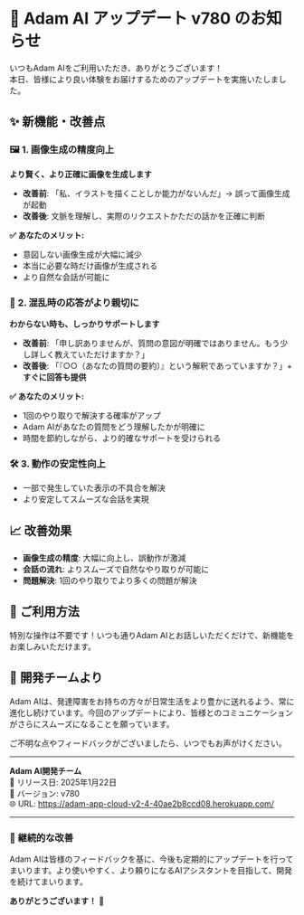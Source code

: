 # 🎉 Adam AI アップデート v780 のお知らせ

いつもAdam AIをご利用いただき、ありがとうございます！  
本日、皆様により良い体験をお届けするためのアップデートを実施いたしました。

## ✨ **新機能・改善点**

### 🖼️ **1. 画像生成の精度向上**
**より賢く、より正確に画像を生成します**

- **改善前**: 「私、イラストを描くことしか能力がないんだ」→ 誤って画像生成が起動
- **改善後**: 文脈を理解し、実際のリクエストかただの話かを正確に判断

**✅ あなたのメリット:**
- 意図しない画像生成が大幅に減少
- 本当に必要な時だけ画像が生成される
- より自然な会話が可能に

### 🤖 **2. 混乱時の応答がより親切に**
**わからない時も、しっかりサポートします**

- **改善前**: 「申し訳ありませんが、質問の意図が明確ではありません。もう少し詳しく教えていただけますか？」
- **改善後**: 「『○○（あなたの質問の要約）』という解釈であっていますか？」+ **すぐに回答も提供**

**✅ あなたのメリット:**
- 1回のやり取りで解決する確率がアップ
- Adam AIがあなたの質問をどう理解したかが明確に
- 時間を節約しながら、より的確なサポートを受けられる

### 🛠️ **3. 動作の安定性向上**
- 一部で発生していた表示の不具合を解決
- より安定してスムーズな会話を実現

## 📈 **改善効果**

- **画像生成の精度**: 大幅に向上し、誤動作が激減
- **会話の流れ**: よりスムーズで自然なやり取りが可能に
- **問題解決**: 1回のやり取りでより多くの問題が解決

## 📱 **ご利用方法**

特別な操作は不要です！いつも通りAdam AIとお話しいただくだけで、新機能をお楽しみいただけます。

## 💌 **開発チームより**

Adam AIは、発達障害をお持ちの方々が日常生活をより豊かに送れるよう、常に進化し続けています。今回のアップデートにより、皆様とのコミュニケーションがさらにスムーズになることを願っています。

ご不明な点やフィードバックがございましたら、いつでもお声がけください。

---

**Adam AI開発チーム**  
📅 リリース日: 2025年1月22日  
🔢 バージョン: v780  
🌐 URL: https://adam-app-cloud-v2-4-40ae2b8ccd08.herokuapp.com/

---

### 🔄 **継続的な改善**
Adam AIは皆様のフィードバックを基に、今後も定期的にアップデートを行ってまいります。より使いやすく、より頼りになるAIアシスタントを目指して、開発を続けてまいります。

**ありがとうございます！** 🙏 